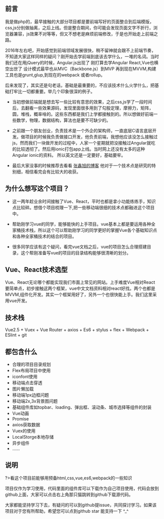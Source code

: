 ## 前言

我是做php的，最早接触的大部分项目都是要前端写好的页面整合到后端模版，css,js分别做抽离，之后上线。但是整合期间，你可能会发现页面文字不折行，浏览器兼容，js效果不对等等，但又不想老是麻烦前端修改，于是也开始走上前端之路。

2016年左右吧，开始感觉到前端领域发展很快，稍不留神就会跟不上前端节奏，不知道大家这样同样的疑问？刚开始去学前端到底该去学什么，一堆的名词。当时我们还在用jQuery的时候，Angular.js出现了 刚打算去学Angular React,Vue也横空出世了 设计模式最早也从MVC（Backbone.js）到MVP 再到现在MVVM,构建工具也是grunt,glup,到现在的webpack 或者rollup。

后来发现了，其实还是句老话，基础是最重要的，不应该技术什么火学什么，把基础打牢比一切都重要。举几个印象很深的例子。

- 当初想做前端就是想去写一些比较有意思的效果，之后css,js学了一段时间后，去翻看一些效果源码，发现里面很多用到了勾股定理，摩擦力，矩阵，圆，堆栈，概率啥的。这些东西都是我们上学都接触到的。所以想做好前端一些数学，物理，数据结构，算法也是要不可缺少的。

- 之前跟一个朋友创业，负责技术是一个外企的架构师，一直底层C语言底层开发。做项目的时候我负责做接口开发，他负责前端，我想他应该没怎么接触过js，然而我们一块做开发的过程中，人家一个星期就把没接触过Angular就吃的比较透彻了。然后用ionic打包app上线。当时网上还没有太多的这种Angular ionic的资料。
所以英文还是一定要好，基础要牢。

- 最后大家没事的时候推荐去看看 [张鑫旭的博客](https://www.zhangxinxu.com/wordpress/) 他对于一个技术点是研究的特别细，相信看完会有比较大的收获。

## 为什么想写这个项目？

- 这一两年趁业余时间接触了Vue、React，平时也都是拿小功能练练手，知识点比较碎。想借个项目梳理一下,把一些移动端很细的技术点都融进这个项目中。

- 帮助刚学习vue的同学，能够能快的上手项目。vue基本上都是要运用各种全家桶技术栈，所以这个可以帮助刚学习的同学更好的掌握Vue各个基础知识点和各种全家桶技术的结合的项目。

- 很多同学应该有这个疑问，看完vue文档之后，vue的项目怎么合理搭建目录，这个帮刚准备写vue的项目的目录结构能够很清晰的划分。

## Vue、React技术选型

Vue、React无论哪个都能实现我们市面上常见的网站。上手难度Vue相对React要简单点，初步接触这两个框架，vue中文文档资料相对react好找。两个也都是MVVM,组件化开发。其实一个框架用好了，另外一个也很快能上手。我们这里采用vue开发。

## 技术栈

Vue2.5 + Vuex + Vue Router + axios + Es6 + stylus + flex + Webpack + ESlint + git


## 都包含什么
- 合理的项目目录规划
- Flex布局项目中使用
- iconfont使用
- 移动端点击穿透
- 图片懒加载
- 移动端1px边框问题
- 移动端2x,3x背景图问题
- 基础组件库如topbar、loading、弹出框、滚动条、城市选择等组件的封装
- Vue动画
- Promise
- axios获取数据
- Vuex的使用
- LocalStorge本地存储
- 异步组件
- ......

## 说明

?>看这个项目前能够用预备html,css,vue,es6,webpack的一些知识

项目仅作为学习使用，代码里面的组件库可以下载作为自己项目使用，代码会放到github上面，大家可以点击右上角那只猫跳转到github下载源代码。

大家都能坚持学习下去，有疑问的可以到github提issue，共同探讨学习。如果该项目对于您有所帮助，希望您可以点到github star 能支持一下 ^_^
